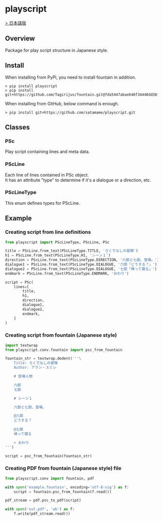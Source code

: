 # playscript

[> 日本語版](https://github.com/satamame/playscript/blob/master/README.md)

## Overview

Package for play script structure in Japanese style.

## Install

When installing from PyPi, you need to install fountain in addition.

```
> pip install playscript
> pip install git+https://github.com/Tagirijus/fountain.git@7da5447abae640f34448dd36fee83f47a7415fcf
```

When installing from GitHub, below command is enough.

```
> pip install git+https://github.com/satamame/playscript.git
```

## Classes

### PSc

Play script containing lines and meta data.

### PScLine

Each line of lines contained in PSc object.  
It has an attribute "type" to determine if it's a dialogue or a direction, etc.

### PScLineType

This enum defines types for PScLine.

## Example

### Creating script from line definitions

```python
from playscript import PScLineType, PScLine, PSc

title = PScLine.from_text(PScLineType.TITLE, 'ろくでなしの冒険')
h1 = PScLine.from_text(PScLineType.H1, 'シーン１')
direction = PScLine.from_text(PScLineType.DIRECTION, '六郎と七郎、登場。')
dialogue1 = PScLine.from_text(PScLineType.DIALOGUE, '六郎「どうする？」')
dialogue2 = PScLine.from_text(PScLineType.DIALOGUE, '七郎「帰って寝る」')
endmark = PScLine.from_text(PScLineType.ENDMARK, 'おわり')

script = PSc(
    lines=[
        title,
        h1,
        direction,
        dialogue1,
        dialogue2,
        endmark,
    ]
)
```

### Creating script from fountain (Japanese style)

```python
import textwrap
from playscript.conv.fountain import psc_from_fountain

fountain_str = textwrap.dedent('''\
    Title: ろくでなしの冒険
    Author: アラン・スミシ

    # 登場人物

    六郎
    七郎

    # シーン１

    六郎と七郎、登場。

    @六郎
    どうする？
    
    @七郎
    帰って寝る

    > おわり
''')

script = psc_from_fountain(fountain_str)
```

### Creating PDF from fountain (Japanese style) file

```python
from playscript.conv import fountain, pdf

with open('example.fountain', encoding='utf-8-sig') as f:
    script = fountain.psc_from_fountain(f.read())

pdf_stream = pdf.psc_to_pdf(script)

with open('out.pdf', 'wb') as f:
    f.write(pdf_stream.read())
```
